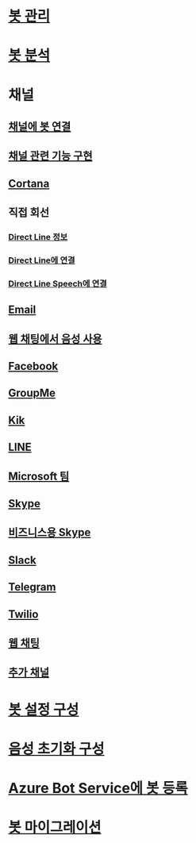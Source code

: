 # [봇 관리](../bot-service-manage-overview.md)
# [봇 분석](../bot-service-manage-analytics.md)
# 채널
## [채널에 봇 연결](../bot-service-manage-channels.md)
## [채널 관련 기능 구현](../v4sdk/bot-builder-channeldata.md)
## [Cortana](../bot-service-channel-connect-cortana.md) 
## 직접 회선
### [Direct Line 정보](../bot-service-channel-directline.md)
### [Direct Line에 연결](../bot-service-channel-connect-directline.md)
### [Direct Line Speech에 연결](../bot-service-channel-connect-directlinespeech.md)
## [Email](../bot-service-channel-connect-email.md)
## [웹 채팅에서 음성 사용](../bot-service-channel-connect-webchat-speech.md)
## [Facebook](../bot-service-channel-connect-facebook.md) 
## [GroupMe](../bot-service-channel-connect-groupme.md) 
## [Kik](../bot-service-channel-connect-kik.md) 
## [LINE](../bot-service-channel-connect-line.md)
## [Microsoft 팀](https://msdn.microsoft.com/en-us/microsoft-teams/bots)
## [Skype](../bot-service-channel-connect-skype.md)
## [비즈니스용 Skype](../bot-service-channel-connect-skypeforbusiness.md)
## [Slack](../bot-service-channel-connect-slack.md) 
## [Telegram](../bot-service-channel-connect-telegram.md) 
## [Twilio](../bot-service-channel-connect-twilio.md)
## [웹 채팅](../bot-service-channel-connect-webchat.md)
## [추가 채널](../bot-service-channel-additional-channels.md)
# [봇 설정 구성](../bot-service-manage-settings.md)
# [음성 초기화 구성](../bot-service-manage-speech-priming.md)
# [Azure Bot Service에 봇 등록](../bot-service-quickstart-registration.md)
# [봇 마이그레이션](../bot-service-migrate-bot.md)
